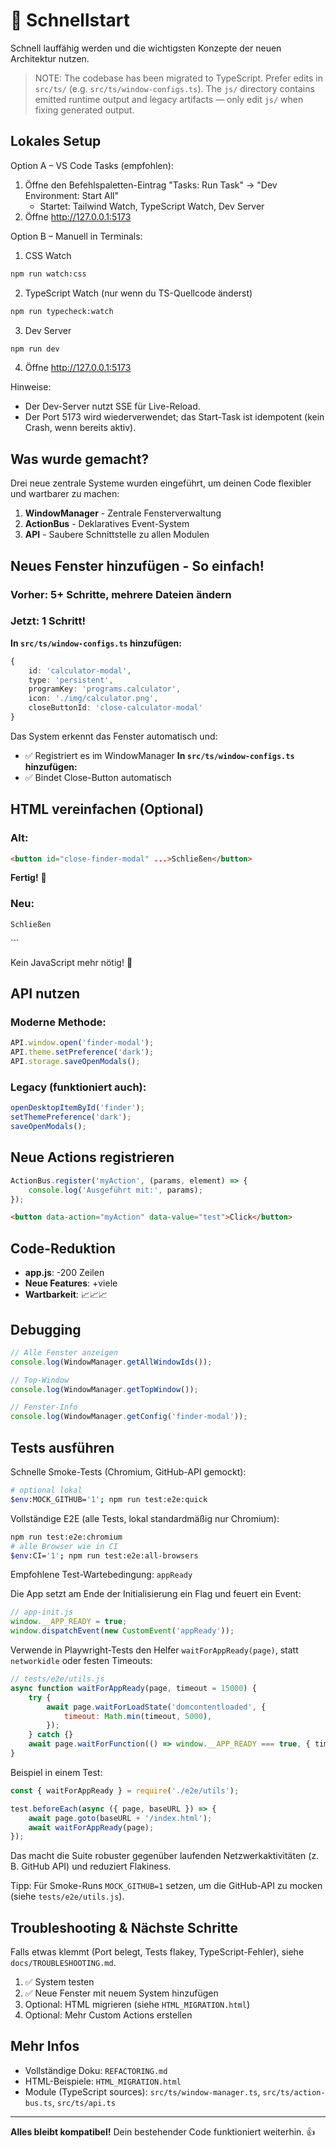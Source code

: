 # 🎯 Schnellstart

Schnell lauffähig werden und die wichtigsten Konzepte der neuen Architektur nutzen.

> NOTE: The codebase has been migrated to TypeScript. Prefer edits in `src/ts/` (e.g. `src/ts/window-configs.ts`). The `js/` directory contains emitted runtime output and legacy artifacts — only edit `js/` when fixing generated output.

## Lokales Setup

Option A – VS Code Tasks (empfohlen):

1. Öffne den Befehlspaletten-Eintrag "Tasks: Run Task" → "Dev Environment: Start All"
    - Startet: Tailwind Watch, TypeScript Watch, Dev Server
2. Öffne http://127.0.0.1:5173

Option B – Manuell in Terminals:

1. CSS Watch

```bash
npm run watch:css
```

2. TypeScript Watch (nur wenn du TS-Quellcode änderst)

```bash
npm run typecheck:watch
```

3. Dev Server

```bash
npm run dev
```

4. Öffne http://127.0.0.1:5173

Hinweise:

- Der Dev-Server nutzt SSE für Live-Reload.
- Der Port 5173 wird wiederverwendet; das Start-Task ist idempotent (kein Crash, wenn bereits aktiv).

## Was wurde gemacht?

Drei neue zentrale Systeme wurden eingeführt, um deinen Code flexibler und wartbarer zu machen:

1. **WindowManager** - Zentrale Fensterverwaltung
2. **ActionBus** - Deklaratives Event-System
3. **API** - Saubere Schnittstelle zu allen Modulen

## Neues Fenster hinzufügen - So einfach!

### Vorher: 5+ Schritte, mehrere Dateien ändern

### Jetzt: 1 Schritt!

**In `src/ts/window-configs.ts` hinzufügen:**

```ts
{
    id: 'calculator-modal',
    type: 'persistent',
    programKey: 'programs.calculator',
    icon: './img/calculator.png',
    closeButtonId: 'close-calculator-modal'
}
```

Das System erkennt das Fenster automatisch und:

- ✅ Registriert es im WindowManager
  **In `src/ts/window-configs.ts` hinzufügen:**
- ✅ Bindet Close-Button automatisch

## HTML vereinfachen (Optional)

### Alt:

```html
<button id="close-finder-modal" ...>Schließen</button>
```

**Fertig!** 🎉

### Neu:

    Schließen

</button>
```

Kein JavaScript mehr nötig! 🚀

## API nutzen

### Moderne Methode:

```javascript
API.window.open('finder-modal');
API.theme.setPreference('dark');
API.storage.saveOpenModals();
```

### Legacy (funktioniert auch):

```javascript
openDesktopItemById('finder');
setThemePreference('dark');
saveOpenModals();
```

## Neue Actions registrieren

```javascript
ActionBus.register('myAction', (params, element) => {
    console.log('Ausgeführt mit:', params);
});
```

```html
<button data-action="myAction" data-value="test">Click</button>
```

## Code-Reduktion

- **app.js**: -200 Zeilen
- **Neue Features**: +viele
- **Wartbarkeit**: 📈📈📈

## Debugging

```javascript
// Alle Fenster anzeigen
console.log(WindowManager.getAllWindowIds());

// Top-Window
console.log(WindowManager.getTopWindow());

// Fenster-Info
console.log(WindowManager.getConfig('finder-modal'));
```

## Tests ausführen

Schnelle Smoke-Tests (Chromium, GitHub-API gemockt):

```bash
# optional lokal
$env:MOCK_GITHUB='1'; npm run test:e2e:quick
```

Vollständige E2E (alle Tests, lokal standardmäßig nur Chromium):

```bash
npm run test:e2e:chromium
# alle Browser wie in CI
$env:CI='1'; npm run test:e2e:all-browsers
```

Empfohlene Test-Wartebedingung: `appReady`

Die App setzt am Ende der Initialisierung ein Flag und feuert ein Event:

```js
// app-init.js
window.__APP_READY = true;
window.dispatchEvent(new CustomEvent('appReady'));
```

Verwende in Playwright-Tests den Helfer `waitForAppReady(page)`, statt `networkidle` oder festen Timeouts:

```js
// tests/e2e/utils.js
async function waitForAppReady(page, timeout = 15000) {
    try {
        await page.waitForLoadState('domcontentloaded', {
            timeout: Math.min(timeout, 5000),
        });
    } catch {}
    await page.waitForFunction(() => window.__APP_READY === true, { timeout });
}
```

Beispiel in einem Test:

```js
const { waitForAppReady } = require('./e2e/utils');

test.beforeEach(async ({ page, baseURL }) => {
    await page.goto(baseURL + '/index.html');
    await waitForAppReady(page);
});
```

Das macht die Suite robuster gegenüber laufenden Netzwerkaktivitäten (z. B. GitHub API) und reduziert Flakiness.

Tipp: Für Smoke-Runs `MOCK_GITHUB=1` setzen, um die GitHub-API zu mocken (siehe `tests/e2e/utils.js`).

## Troubleshooting & Nächste Schritte

Falls etwas klemmt (Port belegt, Tests flakey, TypeScript-Fehler), siehe `docs/TROUBLESHOOTING.md`.

1. ✅ System testen
2. ✅ Neue Fenster mit neuem System hinzufügen
3. Optional: HTML migrieren (siehe `HTML_MIGRATION.html`)
4. Optional: Mehr Custom Actions erstellen

## Mehr Infos

- Vollständige Doku: `REFACTORING.md`
- HTML-Beispiele: `HTML_MIGRATION.html`
- Module (TypeScript sources): `src/ts/window-manager.ts`, `src/ts/action-bus.ts`, `src/ts/api.ts`

---

**Alles bleibt kompatibel!** Dein bestehender Code funktioniert weiterhin. 👍
